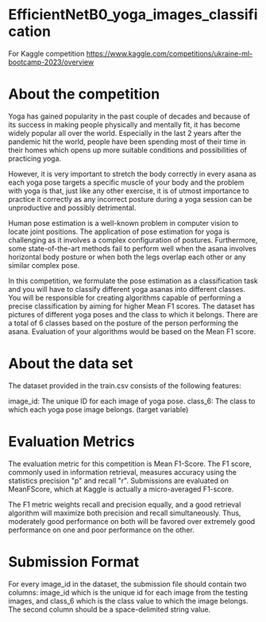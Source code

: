 # EfficientNetB0_yoga_images_classification
For Kaggle competition https://www.kaggle.com/competitions/ukraine-ml-bootcamp-2023/overview


# About the competition
Yoga has gained popularity in the past couple of decades and because of its success in making people physically and mentally fit, it has become widely popular all over the world. Especially in the last 2 years after the pandemic hit the world, people have been spending most of their time in their homes which opens up more suitable conditions and possibilities of practicing yoga.

However, it is very important to stretch the body correctly in every asana as each yoga pose targets a specific muscle of your body and the problem with yoga is that, just like any other exercise, it is of utmost importance to practice it correctly as any incorrect posture during a yoga session can be unproductive and possibly detrimental.

Human pose estimation is a well-known problem in computer vision to locate joint positions. The application of pose estimation for yoga is challenging as it involves a complex configuration of postures. Furthermore, some state-of-the-art methods fail to perform well when the asana involves horizontal body posture or when both the legs overlap each other or any similar complex pose.

In this competition, we formulate the pose estimation as a classification task and you will have to classify different yoga asanas into different classes. You will be responsible for creating algorithms capable of performing a precise classification by aiming for higher Mean F1 scores. The dataset has pictures of different yoga poses and the class to which it belongs. There are a total of 6 classes based on the posture of the person performing the asana. Evaluation of your algorithms would be based on the Mean F1 score.

# About the data set
The dataset provided in the train.csv consists of the following features:

image_id: The unique ID for each image of yoga pose.
class_6: The class to which each yoga pose image belongs. (target variable)

# Evaluation Metrics
The evaluation metric for this competition is Mean F1-Score. The F1 score, commonly used in information retrieval, measures accuracy using the statistics precision "p" and recall "r". Submissions are evaluated on MeanFScore, which at Kaggle is actually a micro-averaged F1-score.

The F1 metric weights recall and precision equally, and a good retrieval algorithm will maximize both precision and recall simultaneously. Thus, moderately good performance on both will be favored over extremely good performance on one and poor performance on the other.

# Submission Format
For every image_id in the dataset, the submission file should contain two columns: image_id which is the unique id for each image from the testing images, and class_6 which is the class value to which the image belongs. The second column should be a space-delimited string value.
